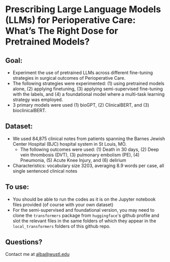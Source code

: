 # Prescribing Large Language Models (LLMs) for Perioperative Care: What’s The Right Dose for Pretrained Models?

## Goal: 
- Experiment the use of pretrained LLMs across different fine-tuning strategies in surgical outcomes of Perioperative Care.
- The following strategies were experimented: (1) using pretrained models alone, (2) applying finetuning, (3) applying semi-supervised fine-tuning with the labels, and (4) a foundational model where a multi-task learning strategy was employed.
- 3 primary models were used (1) bioGPT, (2) ClinicalBERT, and (3) bioclinicalBERT.

## Dataset:
- We used 84,875 clinical notes from patients spanning the Barnes Jewish Center Hospital (BJC) hospital system in St Louis, MO.
  - The following outcomes were used: (1) Death in 30 days, (2) Deep vein thrombosis (DVT), (3) pulmonary embolism (PE), (4) Pneumonia, (5) Acute Knee Injury, and (6) delirium
 - Characteristics: vocabulary size 3203, averaging 8.9 words per case, all single sentenced clinical notes

## To use:
- You should be able to run the codes as it is on the Jupyter notebook files provided (of course with your own dataset)
- For the semi-supervised and foundational version, you may need to clone the `transformers` package from `huggingface`'s github profile and slot the relevant files in the same folders of which they appear in the `local_transformers` folders of this github repo.

## Questions? 
Contact me at alba@wustl.edu

